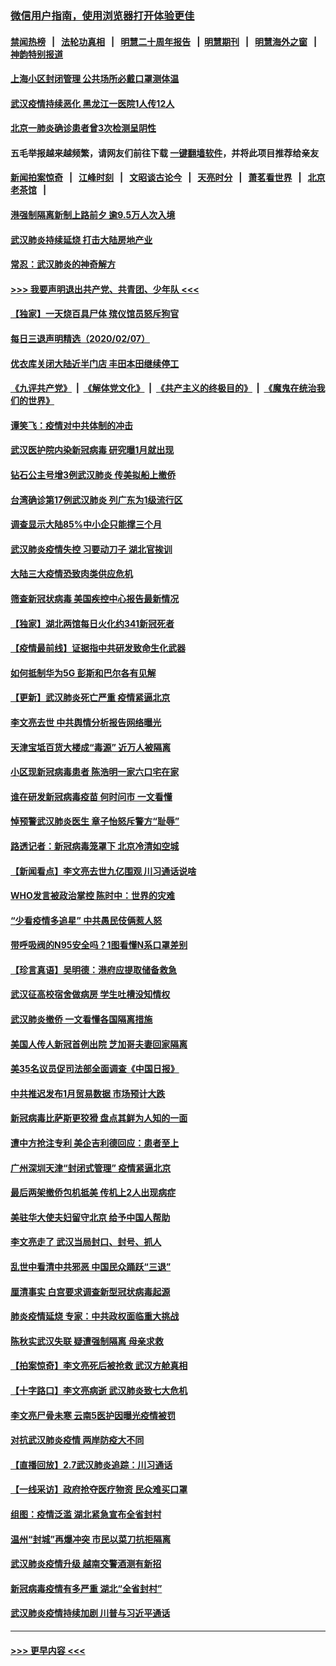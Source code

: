 ### [微信用户指南，使用浏览器打开体验更佳](https://github.com/gfw-breaker/banned-news1/blob/master/indexes/wechat-guide.md?t=0)
#### [禁闻热榜](热点新闻.md?t=0)  &nbsp;&nbsp;|&nbsp;&nbsp; [法轮功真相](https://github.com/gfw-breaker/truth/blob/master/README.md?t=0) &nbsp;&nbsp;|&nbsp;&nbsp; [明慧二十周年报告](https://github.com/gfw-breaker/mh-reports/blob/master/README.md?t=0) &nbsp;&nbsp;|&nbsp;&nbsp;[明慧期刊](https://github.com/gfw-breaker/mh-qikan) &nbsp;&nbsp;|&nbsp;&nbsp; [明慧海外之窗](https://github.com/gfw-breaker/mh-news/blob/master/README.md?t=0) &nbsp;&nbsp;|&nbsp;&nbsp; [神韵特别报道](https://github.com/gfw-breaker/mh-news/blob/master/shenyun.md?t=0)
#### [上海小区封闭管理 公共场所必戴口罩测体温](../pages/nsc413/n11853846.md?t=02082133) 
#### [武汉疫情持续恶化 黑龙江一医院1人传12人](../pages/nsc413/n11853839.md?t=02082133) 
#### [北京一肺炎确诊患者曾3次检测呈阴性](../pages/nsc413/n11853772.md?t=02082133) 
#### 五毛举报越来越频繁，请网友们前往下载 [一键翻墙软件](https://github.com/gfw-breaker/ssr-accounts)，并将此项目推荐给亲友
#### [新闻拍案惊奇](https://github.com/gfw-breaker/banned-news1/blob/master/pages/link4.md) &nbsp;&nbsp;|&nbsp;&nbsp; [江峰时刻](https://github.com/gfw-breaker/banned-news1/blob/master/pages/link4.md) &nbsp;&nbsp;|&nbsp;&nbsp; [文昭谈古论今](https://github.com/gfw-breaker/banned-news1/blob/master/pages/link4.md) &nbsp;&nbsp;|&nbsp;&nbsp; [天亮时分](https://github.com/gfw-breaker/banned-news1/blob/master/pages/link4.md) &nbsp;&nbsp;|&nbsp;&nbsp; [萧茗看世界](https://github.com/gfw-breaker/banned-news1/blob/master/pages/link4.md) &nbsp;&nbsp;|&nbsp;&nbsp; [北京老茶馆](https://github.com/gfw-breaker/banned-news1/blob/master/pages/link4.md) &nbsp;&nbsp;|&nbsp;&nbsp; 
#### [港强制隔离新制上路前夕 逾9.5万人次入境](../pages/nsc413/n11853708.md?t=02082133) 
#### [武汉肺炎持续延烧 打击大陆房地产业](../pages/nsc413/n11853405.md?t=02082133) 
#### [常忍：武汉肺炎的神奇解方](../pages/nsc413/n11853413.md?t=02082133) 
#### [>>> 我要声明退出共产党、共青团、少年队 <<<](https://github.com/begood0513/goodnews/blob/master/quit/letter.md) 
#### [【独家】一天烧百具尸体 殡仪馆员怒斥狗官](../pages/nsc413/n11853323.md?t=02082133) 
#### [每日三退声明精选（2020/02/07）](../pages/nsc413/n11853462.md?t=02082133) 
#### [优衣库关闭大陆近半门店 丰田本田继续停工](../pages/nsc413/n11853213.md?t=02082133) 
#### [《九评共产党》](https://github.com/begood0513/9ping.md/blob/master/README.md) &nbsp;|&nbsp; [《解体党文化》](../../../../jtdwh.md/blob/master/README.md)  &nbsp;|&nbsp; [《共产主义的终极目的》](../../../../gczydzjmd.md/blob/master/README.md) &nbsp;|&nbsp; [《魔鬼在统治我们的世界》](../../../../mgztzwmdsj.md/blob/master/README.md) 
#### [谭笑飞：疫情对中共体制的冲击](../pages/nsc413/n11853341.md?t=02082133) 
#### [武汉医护院内染新冠病毒 研究曝1月就出现](../pages/nsc413/n11852928.md?t=02082133) 
#### [钻石公主号增3例武汉肺炎 传美拟船上撤侨](../pages/nsc413/n11853240.md?t=02082133) 
#### [台湾确诊第17例武汉肺炎 列广东为1级流行区](../pages/nsc413/n11853182.md?t=02082133) 
#### [调查显示大陆85%中小企只能撑三个月](../pages/nsc413/n11853086.md?t=02082133) 
#### [武汉肺炎疫情失控 习要动刀子 湖北官挨训](../pages/nsc413/n11851103.md?t=02082133) 
#### [大陆三大疫情恐致肉类供应危机](../pages/nsc413/n11852769.md?t=02082133) 
#### [筛查新冠状病毒 美国疾控中心报告最新情况](../pages/nsc413/n11853070.md?t=02082133) 
#### [【独家】湖北两馆每日火化约341新冠死者](../pages/nsc413/n11845444.md?t=02082133) 
#### [【疫情最前线】证据指中共研发致命生化武器](../pages/nsc413/n11853087.md?t=02082133) 
#### [如何抵制华为5G 彭斯和巴尔各有见解](../pages/nsc413/n11852535.md?t=02082133) 
#### [【更新】武汉肺炎死亡严重 疫情紧逼北京](../pages/nsc413/n11801312.md?t=02082133) 
#### [李文亮去世 中共舆情分析报告网络曝光](../pages/nsc413/n11852868.md?t=02082133) 
#### [天津宝坻百货大楼成“毒源” 近万人被隔离](../pages/nsc413/n11852839.md?t=02082133) 
#### [小区现新冠病毒患者 陈浩明一家六口宅在家](../pages/nsc413/n11852799.md?t=02082133) 
#### [谁在研发新冠病毒疫苗 何时问市 一文看懂](../pages/nsc413/n11852840.md?t=02082133) 
#### [悼预警武汉肺炎医生 章子怡怒斥警方“耻辱”](../pages/nsc413/n11852148.md?t=02082133) 
#### [路透记者：新冠病毒笼罩下 北京冷清如空城](../pages/nsc413/n11852835.md?t=02082133) 
#### [【新闻看点】李文亮去世九亿围观 川习通话说啥](../pages/nsc413/n11852360.md?t=02082133) 
#### [WHO发言被政治掌控 陈时中：世界的灾难](../pages/nsc413/n11851740.md?t=02082133) 
#### [“少看疫情多追星” 中共愚民伎俩惹人怒](../pages/nsc413/n11852499.md?t=02082133) 
#### [带呼吸阀的N95安全吗？1图看懂N系口罩差别](../pages/nsc413/n11846752.md?t=02082133) 
#### [【珍言真语】吴明德：港府应提取储备救急](../pages/nsc413/n11852734.md?t=02082133) 
#### [武汉征高校宿舍做病房 学生吐槽没知情权](../pages/nsc413/n11852555.md?t=02082133) 
#### [武汉肺炎撤侨 一文看懂各国隔离措施](../pages/nsc413/n11844216.md?t=02082133) 
#### [美国人传人新冠首例出院 芝加哥夫妻回家隔离](../pages/nsc413/n11852452.md?t=02082133) 
#### [美35名议员促司法部全面调查《中国日报》](../pages/nsc413/n11852435.md?t=02082133) 
#### [中共推迟发布1月贸易数据 市场预计大跌](../pages/nsc413/n11852380.md?t=02082133) 
#### [新冠病毒比萨斯更狡猾 盘点其鲜为人知的一面](../pages/nsc413/n11851114.md?t=02082133) 
#### [遭中方抢注专利 美企吉利德回应：患者至上](../pages/nsc413/n11852037.md?t=02082133) 
#### [广州深圳天津“封闭式管理” 疫情紧逼北京](../pages/nsc413/n11852246.md?t=02082133) 
#### [最后两架撤侨包机抵美 传机上2人出现病症](../pages/nsc413/n11852173.md?t=02082133) 
#### [美驻华大使夫妇留守北京 给予中国人帮助](../pages/nsc413/n11852165.md?t=02082133) 
#### [李文亮走了 武汉当局封口、封号、抓人](../pages/nsc413/n11852108.md?t=02082133) 
#### [乱世中看清中共邪恶 中国民众踊跃“三退”](../pages/nsc413/n11835515.md?t=02082133) 
#### [厘清事实 白宫要求调查新型冠状病毒起源](../pages/nsc413/n11852106.md?t=02082133) 
#### [肺炎疫情延烧 专家：中共政权面临重大挑战](../pages/nsc413/n11851884.md?t=02082133) 
#### [陈秋实武汉失联 疑遭强制隔离 母亲求救](../pages/nsc413/n11851944.md?t=02082133) 
#### [【拍案惊奇】李文亮死后被抢救 武汉方舱真相](../pages/nsc413/n11851958.md?t=02082133) 
#### [【十字路口】李文亮病逝 武汉肺炎致七大危机](../pages/nsc413/n11850690.md?t=02082133) 
#### [李文亮尸骨未寒 云南5医护因曝光疫情被罚](../pages/nsc413/n11851761.md?t=02082133) 
#### [对抗武汉肺炎疫情 两岸防疫大不同](../pages/nsc413/n11846318.md?t=02082133) 
#### [【直播回放】2.7武汉肺炎追踪：川习通话](../pages/nsc413/n11851802.md?t=02082133) 
#### [【一线采访】政府抢夺医疗物资 民众难买口罩](../pages/nsc413/n11851017.md?t=02082133) 
#### [组图：疫情泛滥 湖北紧急宣布全省封村](../pages/nsc413/n11851563.md?t=02082133) 
#### [温州“封城”再爆冲突 市民以菜刀抗拒隔离](../pages/nsc413/n11851538.md?t=02082133) 
#### [武汉肺炎疫情升级 越南交警酒测有新招](../pages/nsc413/n11851632.md?t=02082133) 
#### [新冠病毒疫情有多严重 湖北“全省封村”](../pages/nsc413/n11851296.md?t=02082133) 
#### [武汉肺炎疫情持续加剧 川普与习近平通话](../pages/nsc413/n11851613.md?t=02082133) 

----
#### [ >>> 更早内容 <<< ](../indexes/nsc413-earlier.md)
